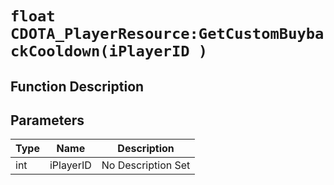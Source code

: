 # `float CDOTA_PlayerResource:GetCustomBuybackCooldown(iPlayerID )`
## Function Description

## Parameters
Type|Name|Description
--|--|--
int|iPlayerID|No Description Set
